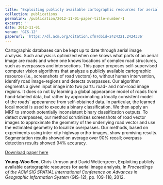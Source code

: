 ```yaml
---
title: "Exploiting publicly available cartographic resources for aerial image analysis"
collection: publications
permalink: /publication/2012-11-01-paper-title-number-1
excerpt: ''
date: 2012-11-01
venue: 'GIS-12'
paperurl: 'https://dl.acm.org/citation.cfm?doid=2424321.2424336'
---
```

Cartographic databases can be kept up to date through aerial image analysis. Such analysis is optimized when one knows what parts of an aerial image are roads and when one knows locations of complex road structures, such as overpasses and intersections. This paper proposes self-supervised computer vision algorithms that analyze a publicly available cartographic resource (i.e., screenshots of road vectors) to, without human intervention, identify road image-regions and detects overpasses. 
Our algorithm segments a given input image into two parts: road- and non-road image regions. It does so not by learning a global appearance model of roads from hand-labeled data, but rather by approximating a locally consistent model of the roads' appearance from self-obtained data. In particular, the learned local model is used to execute a binary classification. We then apply an MRF to smooth potentially inconsistent binary classification outputs. 
To detect overpasses, our method scrutinizes screenshots of road vector images to approximate the geometry of the underlying road vector and use the estimated geometry to localize overpasses. 
Our methods, based on experiments using inter-city highway ortho-images, show promising results. Segmentation results showed on average over 90% recall; overpass detection results showed 94% accuracy.

[Download paper here](https://dl.acm.org/citation.cfm?doid=2424321.2424336)

**Young-Woo Seo**, Chris Urmson and David Wettergreen, Exploiting publicly available cartographic resources for aerial image analysis, In <i>Proceedings of the ACM SIG SPATIAL International Conference on Advances in Geographic Information System</i> (GIS-12), pp. 109-118, 2012. 